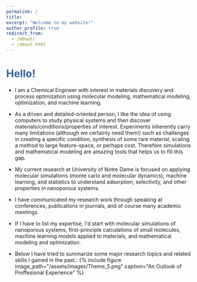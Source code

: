 ```yaml
---
permalink: /
title: 
excerpt: "Welcome to my website!"
author_profile: true
redirect_from: 
  - /about/
  - /about.html
---
```

<style>
   /* Style for the title */
    h1 {
        color:  #336699; /* Change the title text color to blue */
    }
</style>

<!-- Title of the page in blue -->
<h1>Hello!</h1>

* I am a Chemical Engineer with interest in materials discovery and process optimization using molecular modeling, mathematical modeling, optimization, and machine learning. 

* As a driven and detailed-oriented person, I like the idea of using computers to study physical systems and then discover materials/conditions/properties of interest. Experiments inherently carry many limitations (although we certainly need them!) such as challenges in creating a specific condition, synthesis of some rare material, scaling a method to large feature-space, or perhaps cost. Therefore simulations and mathematical modeling are amazing tools that helps us to fill this gap.

* My current research at University of Notre Dame is focused on applying molecular simulations (monte carlo and molecular dynamics), machine learning, and statistics to understand adsorption, selectivity, and other properties in nanoporous systems.

* I have communicated my research work through speaking at conferences, publications in journals, and of course many academic meetings.

* If I have to list my expertise, I'd start with molecular simulations of nanoporous systems, first-principle calculations of small molecules, machine learning models applied to materials, and mathematical modeling and optimization.

* Below I have tried to summarize some major research topics and related skills I gained in the past.:
 {% include figure image_path="/assets/images/Theme_5.png" caption="An Outlook of Proffesional Experience" %}

